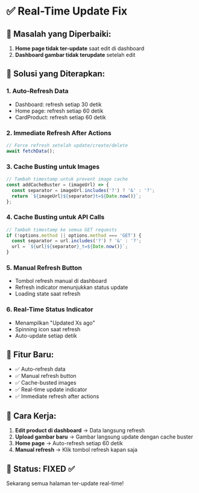 # ✅ Real-Time Update Fix

## 🐛 Masalah yang Diperbaiki:
1. **Home page tidak ter-update** saat edit di dashboard
2. **Dashboard gambar tidak terupdate** setelah edit

## 🔧 Solusi yang Diterapkan:

### 1. **Auto-Refresh Data**
- Dashboard: refresh setiap 30 detik
- Home page: refresh setiap 60 detik
- CardProduct: refresh setiap 60 detik

### 2. **Immediate Refresh After Actions**
```javascript
// Force refresh setelah update/create/delete
await fetchData();
```

### 3. **Cache Busting untuk Images**
```javascript
// Tambah timestamp untuk prevent image cache
const addCacheBuster = (imageUrl) => {
  const separator = imageUrl.includes('?') ? '&' : '?';
  return `${imageUrl}${separator}t=${Date.now()}`;
};
```

### 4. **Cache Busting untuk API Calls**
```javascript
// Tambah timestamp ke semua GET requests
if (!options.method || options.method === 'GET') {
  const separator = url.includes('?') ? '&' : '?';
  url = `${url}${separator}_t=${Date.now()}`;
}
```

### 5. **Manual Refresh Button**
- Tombol refresh manual di dashboard
- Refresh indicator menunjukkan status update
- Loading state saat refresh

### 6. **Real-Time Status Indicator**
- Menampilkan "Updated Xs ago"
- Spinning icon saat refresh
- Auto-update setiap detik

## 🚀 Fitur Baru:
- ✅ Auto-refresh data
- ✅ Manual refresh button
- ✅ Cache-busted images
- ✅ Real-time update indicator
- ✅ Immediate refresh after actions

## 📱 Cara Kerja:
1. **Edit product di dashboard** → Data langsung refresh
2. **Upload gambar baru** → Gambar langsung update dengan cache buster
3. **Home page** → Auto-refresh setiap 60 detik
4. **Manual refresh** → Klik tombol refresh kapan saja

## 🎯 Status: **FIXED** ✅
Sekarang semua halaman ter-update real-time!